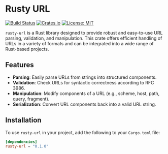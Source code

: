 # Rusty URL

[![Build Status](https://img.shields.io/github/actions/workflow/status/rangeroper/rusty-url/ci.yml?branch=main)](https://github.com/rangeroper/rusty-url/actions)
[![Crates.io](https://img.shields.io/crates/v/rusty-url)](https://crates.io/crates/rusty-url)
[![License: MIT](https://img.shields.io/badge/License-MIT-yellow.svg)](https://opensource.org/licenses/MIT)

`rusty-url` is a Rust library designed to provide robust and easy-to-use URL parsing, validation, and manipulation. This crate offers efficient handling of URLs in a variety of formats and can be integrated into a wide range of Rust-based projects.

## Features

- **Parsing**: Easily parse URLs from strings into structured components.
- **Validation**: Check URLs for syntactic correctness according to RFC 3986.
- **Manipulation**: Modify components of a URL (e.g., scheme, host, path, query, fragment).
- **Serialization**: Convert URL components back into a valid URL string.

## Installation

To use `rusty-url` in your project, add the following to your `Cargo.toml` file:

```toml
[dependencies]
rusty-url = "0.1.0"
